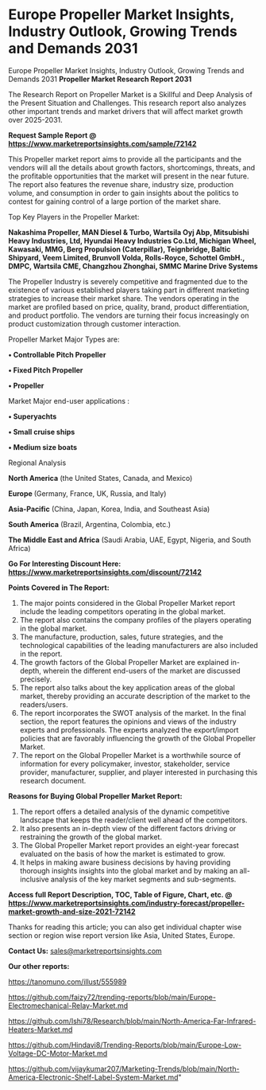 # Europe Propeller Market Insights, Industry Outlook, Growing Trends and Demands 2031
Europe Propeller Market Insights, Industry Outlook, Growing Trends and Demands 2031
<strong>Propeller Market Research Report 2031</strong>

The Research Report on Propeller Market is a Skillful and Deep Analysis of the Present Situation and Challenges. This research report also analyzes other important trends and market drivers that will affect market growth over 2025-2031.

<strong>Request Sample Report @ <a href=https://www.marketreportsinsights.com/sample/72142>https://www.marketreportsinsights.com/sample/72142</a></strong>

This Propeller market report aims to provide all the participants and the vendors will all the details about growth factors, shortcomings, threats, and the profitable opportunities that the market will present in the near future. The report also features the revenue share, industry size, production volume, and consumption in order to gain insights about the politics to contest for gaining control of a large portion of the market share.

Top Key Players in the Propeller Market:

<strong>Nakashima Propeller, MAN Diesel & Turbo, Wartsila Oyj Abp, Mitsubishi Heavy Industries, Ltd, Hyundai Heavy Industries Co.Ltd, Michigan Wheel, Kawasaki, MMG, Berg Propulsion (Caterpillar), Teignbridge, Baltic Shipyard, Veem Limited, Brunvoll Volda, Rolls-Royce, Schottel GmbH., DMPC, Wartsila CME, Changzhou Zhonghai, SMMC Marine Drive Systems</strong>

The Propeller Industry is severely competitive and fragmented due to the existence of various established players taking part in different marketing strategies to increase their market share. The vendors operating in the market are profiled based on price, quality, brand, product differentiation, and product portfolio. The vendors are turning their focus increasingly on product customization through customer interaction.

Propeller Market Major Types are:

<strong>• Controllable Pitch Propeller

• Fixed Pitch Propeller

• Propeller</strong>

Market Major end-user applications :

<strong>• Superyachts

• Small cruise ships

• Medium size boats</strong>

Regional Analysis

</u><strong><b>North America</b></strong> (the United States, Canada, and Mexico)

<strong><b>Europe </b></strong>(Germany, France, UK, Russia, and Italy)

<strong><b>Asia-Pacific</b></strong> (China, Japan, Korea, India, and Southeast Asia)

<strong><b>South America</b></strong> (Brazil, Argentina, Colombia, etc.)

<strong><b>The Middle East and Africa</b></strong> (Saudi Arabia, UAE, Egypt, Nigeria, and South Africa)

<strong>Go For Interesting Discount Here: <a href=https://www.marketreportsinsights.com/discount/72142>https://www.marketreportsinsights.com/discount/72142</a></strong>

<strong>Points Covered in The Report:</strong>
<ol>
  <li>The major points considered in the Global Propeller Market report include the leading competitors operating in the global market.</li>
  <li>The report also contains the company profiles of the players operating in the global market.</li>
  <li>The manufacture, production, sales, future strategies, and the technological capabilities of the leading manufacturers are also included in the report.</li>
  <li>The growth factors of the Global Propeller Market are explained in-depth, wherein the different end-users of the market are discussed precisely.</li>
  <li>The report also talks about the key application areas of the global market, thereby providing an accurate description of the market to the readers/users.</li>
  <li>The report incorporates the SWOT analysis of the market. In the final section, the report features the opinions and views of the industry experts and professionals. The experts analyzed the export/import policies that are favorably influencing the growth of the Global Propeller Market.</li>
  <li>The report on the Global Propeller Market is a worthwhile source of information for every policymaker, investor, stakeholder, service provider, manufacturer, supplier, and player interested in purchasing this research document.</li>
</ol>
<strong>Reasons for Buying Global Propeller Market Report:</strong>

<ol>
  <li>The report offers a detailed analysis of the dynamic competitive landscape that keeps the reader/client well ahead of the competitors.</li>
  <li>It also presents an in-depth view of the different factors driving or restraining the growth of the global market.</li>
  <li>The Global Propeller Market report provides an eight-year forecast evaluated on the basis of how the market is estimated to grow.</li>
  <li>It helps in making aware business decisions by having providing thorough insights insights into the global market and by making an all-inclusive analysis of the key market segments and sub-segments.</li>
</ol>
<strong>Access full Report Description, TOC, Table of Figure, Chart, etc. @ <a href=https://www.marketreportsinsights.com/industry-forecast/propeller-market-growth-and-size-2021-72142>https://www.marketreportsinsights.com/industry-forecast/propeller-market-growth-and-size-2021-72142</a></strong>


Thanks for reading this article; you can also get individual chapter wise section or region wise report version like Asia, United States, Europe.

<strong>Contact Us:</strong>
sales@marketreportsinsights.com

<strong>Our other reports:</strong>

<a href=https://tanomuno.com/illust/555989>https://tanomuno.com/illust/555989</a>

<a href=https://github.com/faizy72/trending-reports/blob/main/Europe-Electromechanical-Relay-Market.md>https://github.com/faizy72/trending-reports/blob/main/Europe-Electromechanical-Relay-Market.md</a>

<a href=https://github.com/Ishi78/Research/blob/main/North-America-Far-Infrared-Heaters-Market.md>https://github.com/Ishi78/Research/blob/main/North-America-Far-Infrared-Heaters-Market.md</a>

<a href=https://github.com/Hindavi8/Trending-Reports/blob/main/Europe-Low-Voltage-DC-Motor-Market.md>https://github.com/Hindavi8/Trending-Reports/blob/main/Europe-Low-Voltage-DC-Motor-Market.md</a>

<a href=https://github.com/vijaykumar207/Marketing-Trends/blob/main/North-America-Electronic-Shelf-Label-System-Market.md>https://github.com/vijaykumar207/Marketing-Trends/blob/main/North-America-Electronic-Shelf-Label-System-Market.md</a>"
